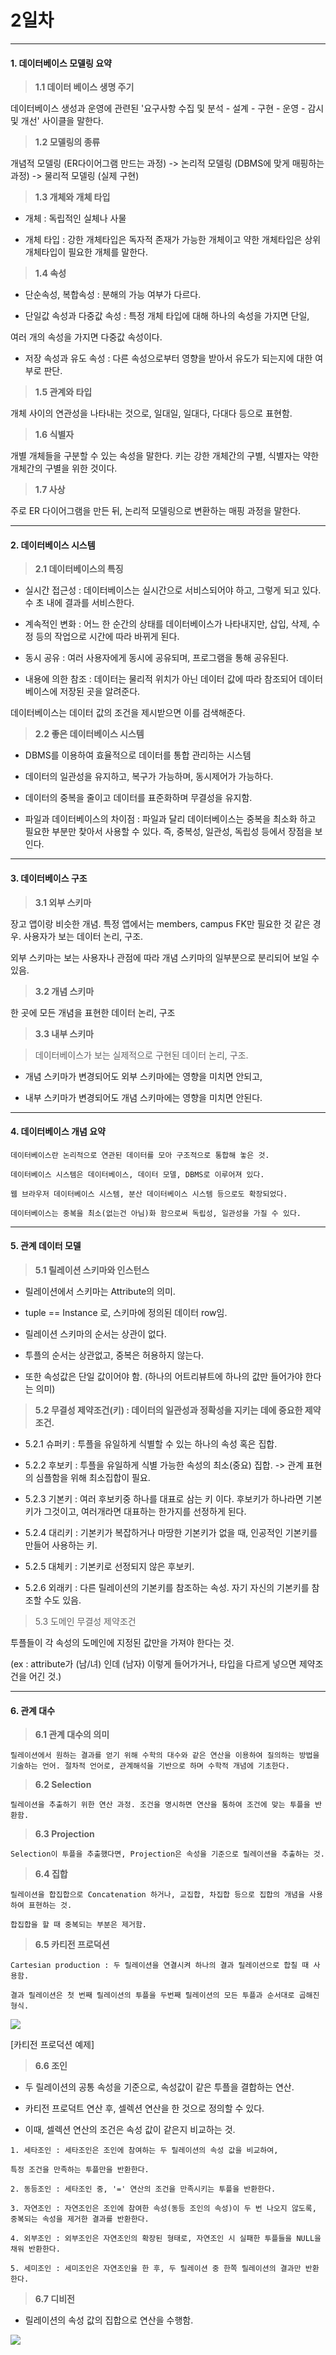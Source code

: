 # 2일차 


-----------------------


#### **1. 데이터베이스 모델링 요약**

> **1.1 데이터 베이스 생명 주기**


데이터베이스 생성과 운영에 관련된 '요구사항 수집 및 분석 - 설계 - 구현 - 운영 - 감시 및 개선' 사이클을 말한다.


> **1.2 모델링의 종류**


개념적 모델링 (ER다이어그램 만드는 과정) -> 논리적 모델링 (DBMS에 맞게 매핑하는 과정) -> 물리적 모델링 (실제 구현)


> **1.3 개체와 개체 타입**


- 개체 : 독립적인 실체나 사물

- 개체 타입 : 강한 개체타입은 독자적 존재가 가능한 개체이고 약한 개체타입은 상위 개체타입이 필요한 개체를 말한다.


> **1.4 속성**


- 단순속성, 복합속성 : 분해의 가능 여부가 다르다.

- 단일값 속성과 다중값 속성 : 특정 개체 타입에 대해 하나의 속성을 가지면 단일, 

여러 개의 속성을 가지면 다중값 속성이다.

- 저장 속성과 유도 속성 : 다른 속성으로부터 영향을 받아서 유도가 되는지에 대한 여부로 판단.


> **1.5 관계와 타입**


개체 사이의 연관성을 나타내는 것으로, 일대일, 일대다, 다대다 등으로 표현함.


> **1.6 식별자**


개별 개체들을 구분할 수 있는 속성을 말한다. 키는 강한 개체간의 구별, 식별자는 약한 개체간의 구별을 위한 것이다.


> **1.7 사상**


주로 ER 다이어그램을 만든 뒤, 논리적 모델링으로 변환하는 매핑 과정을 말한다.


-----------------------

#### **2. 데이터베이스 시스템**


> **2.1 데이터베이스의 특징**

- 실시간 접근성 : 데이터베이스는 실시간으로 서비스되어야 하고, 그렇게 되고 있다. 수 초 내에 결과를 서비스한다.

- 계속적인 변화 : 어느 한 순간의 상태를 데이터베이스가 나타내지만, 삽입, 삭제, 수정 등의 작업으로 시간에 따라 바뀌게 된다.

- 동시 공유 : 여러 사용자에게 동시에 공유되며, 프로그램을 통해 공유된다.

- 내용에 의한 참조 : 데이터는 물리적 위치가 아닌 데이터 값에 따라 참조되어 데이터베이스에 저장된 곳을 알려준다. 

데이터베이스는 데이터 값의 조건을 제시받으면 이를 검색해준다.


> **2.2 좋은 데이터베이스 시스템**

- DBMS를 이용하여 효율적으로 데이터를 통합 관리하는 시스템

- 데이터의 일관성을 유지하고, 복구가 가능하며, 동시제어가 가능하다.

- 데이터의 중복을 줄이고 데이터를 표준화하며 무결성을 유지함.

- 파일과 데이터베이스의 차이점 : 파일과 달리 데이터베이스는 중복을 최소화 하고 필요한 부분만 찾아서 사용할 수 있다. 즉, 중복성, 일관성, 독립성 등에서 장점을 보인다.


-----------------------


#### **3. 데이터베이스 구조**


> **3.1 외부 스키마**

장고 앱이랑 비슷한 개념. 특정 앱에서는 members, campus FK만 필요한 것 같은 경우. 사용자가 보는 데이터 논리, 구조.

외부 스키마는 보는 사용자나 관점에 따라 개념 스키마의 일부분으로 분리되어 보일 수 있음.

> **3.2 개념 스키마**

한 곳에 모든 개념을 표현한 데이터 논리, 구조

> **3.3 내부 스키마**

> 데이터베이스가 보는 실제적으로 구현된 데이터 논리, 구조.

- 개념 스키마가 변경되어도 외부 스키마에는 영향을 미치면 안되고,

- 내부 스키마가 변경되어도 개념 스키마에는 영향을 미치면 안된다.


-----------------------


#### **4. 데이터베이스 개념 요약**

```
데이터베이스란 논리적으로 연관된 데이터를 모아 구조적으로 통합해 놓은 것.

데이터베이스 시스템은 데이터베이스, 데이터 모델, DBMS로 이루어져 있다.

웹 브라우저 데이터베이스 시스템, 분산 데이터베이스 시스템 등으로도 확장되었다.

데이터베이스는 중복을 최소(없는건 아님)화 함으로써 독립성, 일관성을 가질 수 있다.
```


-----------------------


#### **5. 관계 데이터 모델**


> **5.1 릴레이션 스키마와 인스턴스**

- 릴레이션에서 스키마는 Attribute의 의미.

- tuple == Instance 로, 스키마에 정의된 데이터 row임.

- 릴레이션 스키마의 순서는 상관이 없다.

- 투플의 순서는 상관없고, 중복은 허용하지 않는다.

- 또한 속성값은 단일 값이어야 함. (하나의 어트리뷰트에 하나의 값만 들어가야 한다는 의미)

> **5.2 무결성 제약조건(키) : 데이터의 일관성과 정확성을 지키는 데에 중요한 제약조건.**

- 5.2.1 슈퍼키 : 투플을 유일하게 식별할 수 있는 하나의 속성 혹은 집합.

- 5.2.2 후보키 : 투플을 유일하게 식별 가능한 속성의 최소(중요) 집합. -> 관계 표현의 심플함을 위해 최소집합이 필요.

- 5.2.3 기본키 : 여러 후보키중 하나를 대표로 삼는 키 이다. 후보키가 하나라면 기본키가 그것이고, 여러개라면 대표하는 한가지를 선정하게 된다.

- 5.2.4 대리키 : 기본키가 복잡하거나 마땅한 기본키가 없을 때, 인공적인 기본키를 만들어 사용하는 키.

- 5.2.5 대체키 : 기본키로 선정되지 않은 후보키.

- 5.2.6 외래키 : 다른 릴레이션의 기본키를 참조하는 속성. 자기 자신의 기본키를 참조할 수도 있음.

> 5.3 도메인 무결성 제약조건

투플들이 각 속성의 도메인에 지정된 값만을 가져야 한다는 것. 

(ex : attribute가 (남/녀) 인데 (남자) 이렇게 들어가거나, 타입을 다르게 넣으면 제약조건을 어긴 것.)



-----------------------


#### **6. 관계 대수**


> **6.1 관계 대수의 의미**

```
릴레이션에서 원하는 결과를 얻기 위해 수학의 대수와 같은 연산을 이용하여 질의하는 방법을 기술하는 언어. 절차적 언어로, 관계해석을 기반으로 하며 수학적 개념에 기초한다.
```

> **6.2 Selection**

```
릴레이션을 추출하기 위한 연산 과정. 조건을 명시하면 연산을 통하여 조건에 맞는 투플을 반환함.
```

> **6.3 Projection**

```
Selection이 투플을 추출했다면, Projection은 속성을 기준으로 릴레이션을 추출하는 것.
```

> **6.4 집합**

```
릴레이션을 합집합으로 Concatenation 하거나, 교집합, 차집합 등으로 집합의 개념을 사용하여 표현하는 것.

합집합을 할 때 중복되는 부분은 제거함.
```

> **6.5 카티전 프로덕션**

```
Cartesian production : 두 릴레이션을 연결시켜 하나의 결과 릴레이션으로 합칠 때 사용함.

결과 릴레이션은 첫 번째 릴레이션의 투플을 두번째 릴레이션의 모든 투플과 순서대로 곱해진 형식.
```

![](https://raw.github.com/yoonkt200/lecture-bigpie-datascientist/tree/master/week1-database/week1-images/2-1.png)

[카티전 프로덕션 예제]

> **6.6 조인**

- 두 릴레이션의 공통 속성을 기준으로, 속성값이 같은 투플을 결합하는 연산.

- 카티전 프로덕트 연산 후, 셀렉션 연산을 한 것으로 정의할 수 있다.

- 이때, 셀렉션 연산의 조건은 속성 값이 같은지 비교하는 것.

```
1. 세타조인 : 세타조인은 조인에 참여하는 두 릴레이션의 속성 값을 비교하여,

특정 조건을 만족하는 투플만을 반환한다.

2. 동등조인 : 세타조인 중, '=' 연산의 조건을 만족시키는 투플을 반환한다.

3. 자연조인 : 자연조인은 조인에 참여한 속성(동등 조인의 속성)이 두 번 나오지 않도록, 중복되는 속성을 제거한 결과를 반환한다.

4. 외부조인 : 외부조인은 자연조인의 확장된 형태로, 자연조인 시 실패한 투플들을 NULL을 채워 반환한다.

5. 세미조인 : 세미조인은 자연조인을 한 후, 두 릴레이션 중 한쪽 릴레이션의 결과만 반환한다.
```

> **6.7 디비전**

- 릴레이션의 속성 값의 집합으로 연산을 수행함.

![](https://raw.github.com/yoonkt200/lecture-bigpie-datascientist/tree/master/week1-database/week1-images/2-2.png)

